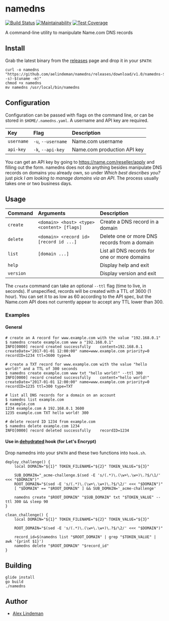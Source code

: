 # namedns

[![Build Status](https://travis-ci.org/aelindeman/namedns.svg?branch=master)](https://travis-ci.org/aelindeman/namedns)
[![Maintainability](https://api.codeclimate.com/v1/badges/02357c367b6f044ad810/maintainability)](https://codeclimate.com/github/aelindeman/namedns/maintainability)
[![Test Coverage](https://api.codeclimate.com/v1/badges/02357c367b6f044ad810/test_coverage)](https://codeclimate.com/github/aelindeman/namedns/test_coverage)

A command-line utility to manipulate Name.com DNS records

## Install

Grab the latest binary from the [releases](https://github.com/aelindeman/namedns/releases) page and drop it in your `$PATH`:

    curl -o namedns "https://github.com/aelindeman/namedns/releases/download/v1.0/namedns-$(uname -s)-$(uname -m)"
    chmod +x namedns
    mv namedns /usr/local/bin/namedns

## Configuration

Configuration can be passed with flags on the command line, or can be stored in `$HOME/.namedns.yaml`. A username and API key are required.

| Key        | Flag               | Description                 |
|:-----------|:-------------------|:----------------------------|
| `username` | `-u`, `--username` | Name.com username           |
| `api-key`  | `-k`, `--api-key`  | Name.com production API key |

You can get an API key by going to <https://name.com/reseller/apply> and filling out the form. namedns does not do anything besides manipulate DNS records on domains you already own, so under *Which best describes you?* just pick *I am looking to manage domains via an API*. The process usually takes one or two business days.

## Usage

| Command   | Arguments                                  | Description                                  |
|:----------|:-------------------------------------------|:---------------------------------------------|
| `create`  | `<domain> <host> <type> <content> [flags]` | Create a DNS record in a domain              |
| `delete`  | `<domain> <record id> [record id ...]`     | Delete one or more DNS records from a domain |
| `list`    | `[domain ...]`                             | List all DNS records for one or more domains |
| `help`    |                                            | Display help and exit                        |
| `version` |                                            | Display version and exit                     |

The `create` command can take an optional `--ttl` flag (time to live, in seconds). If unspecified, records will be created with a TTL of 3600 (1 hour). You can set it to as low as 60 according to the API spec, but the Name.com API does not currently appear to accept any TTL lower than 300.

### Examples

#### General

    # create an A record for www.example.com with the value "192.168.0.1"
    $ namedns create example.com www a "192.168.0.1"
    INFO[0000] record created successfully    content=192.168.0.1 createDate="2017-01-01 12:00:00" name=www.example.com priority=0 recordID=1234 ttl=3600 type=A

    # create a TXT record for www.example.com with the value "hello world!" and a TTL of 300 seconds
    $ namedns create example.com www txt "hello world!" --ttl 300
    INFO[0000] record created successfully    content="hello world!" createDate="2017-01-01 12:00:00" name=www.example.com priority=0 recordID=1235 ttl=300 type=TXT

    # list all DNS records for a domain on an account
    $ namedns list example.com
    # example.com
    1234 example.com A 192.168.0.1 3600
    1235 example.com TXT hello world! 300

    # delete record ID 1234 from example.com
    $ namedns delete example.com 1234
    INFO[0000] record deleted successfully    recordID=1234

#### Use in [dehydrated] hook (for Let's Encrypt)

Drop namedns into your `$PATH` and these two functions into `hook.sh`.

    deploy_challenge() {
        local DOMAIN="${1}" TOKEN_FILENAME="${2}" TOKEN_VALUE="${3}"

        SUB_DOMAIN="_acme-challenge.$(sed -E 's/(.*)\.(\w+\.\w+)\.?$/\1/' <<< "$DOMAIN")"
        ROOT_DOMAIN="$(sed -E 's/(.*)\.(\w+\.\w+)\.?$/\2/' <<< "$DOMAIN")"
        [ "$DOMAIN" == "$ROOT_DOMAIN" ] && SUB_DOMAIN='_acme-challenge'

        namedns create "$ROOT_DOMAIN" "$SUB_DOMAIN" txt "$TOKEN_VALUE" --ttl 300 && sleep 90
    }

    clean_challenge() {
        local DOMAIN="${1}" TOKEN_FILENAME="${2}" TOKEN_VALUE="${3}"

        ROOT_DOMAIN="$(sed -E 's/(.*)\.(\w+\.\w+)\.?$/\2/' <<< "$DOMAIN")"

        record_id=$(namedns list "$ROOT_DOMAIN" | grep "$TOKEN_VALUE" | awk '{print $1}')
        namedns delete "$ROOT_DOMAIN" "$record_id"
    }

## Building

    glide install
    go build
    ./namedns

## Author

  - [Alex Lindeman][aelindeman]

[aelindeman]: https://github.com/aelindeman
[dehydrated]: https://github.com/lukas2511/dehydrated

